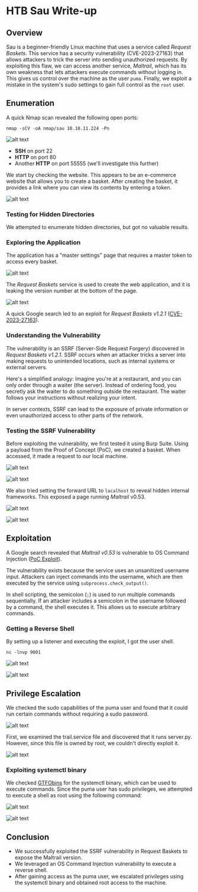 # HTB Sau Write-up

## Overview

Sau is a beginner-friendly Linux machine that uses a service called *Request Baskets*. This service has a security vulnerability (CVE-2023-27163) that allows attackers to trick the server into sending unauthorized requests. By exploiting this flaw, we can access another service, *Maltrail*, which has its own weakness that lets attackers execute commands without logging in. This gives us control over the machine as the user `puma`. Finally, we exploit a mistake in the system's sudo settings to gain full control as the `root` user.

## Enumeration

A quick Nmap scan revealed the following open ports:
```
nmap -sCV -oA nmap/sau 10.10.11.224 -Pn
```

![alt text](Snapshots/Sau-image-14.png)

- **SSH** on port 22
- **HTTP** on port 80
- Another **HTTP** on port 55555 (we'll investigate this further)

We start by checking the website. This appears to be an e-commerce website that allows you to create a basket. After creating the basket, it provides a link where you can view its contents by entering a token.

![alt text](Snapshots/Sau-image-1.png)


### Testing for Hidden Directories

We attempted to enumerate hidden directories, but got no valuable results.

### Exploring the Application

The application has a "master settings" page that requires a master token to access every basket.

![alt text](Snapshots/Sau-image-3.png)

The *Request Baskets* service is used to create the web application, and it is leaking the version number at the bottom of the page.

![alt text](Snapshots/Sau-image-2.png)

A quick Google search led to an exploit for *Request Baskets v1.2.1* ([CVE-2023-27163](https://github.com/entr0pie/CVE-2023-27163)).

### Understanding the Vulnerability

The vulnerability is an SSRF (Server-Side Request Forgery) discovered in *Request Baskets v1.2.1*. SSRF occurs when an attacker tricks a server into making requests to unintended locations, such as internal systems or external servers.

Here's a simplified analogy: Imagine you're at a restaurant, and you can only order through a waiter (the server). Instead of ordering food, you secretly ask the waiter to do something outside the restaurant. The waiter follows your instructions without realizing your intent.

In server contexts, SSRF can lead to the exposure of private information or even unauthorized access to other parts of the network.

### Testing the SSRF Vulnerability

Before exploiting the vulnerability, we first tested it using Burp Suite. Using a payload from the Proof of Concept (PoC), we created a basket. When accessed, it made a request to our local machine.

![alt text](Snapshots/Sau-image-4.png)

![alt text](Snapshots/Sau-image-5.png)

We also tried setting the forward URL to `localhost` to reveal hidden internal frameworks. This exposed a page running *Maltrail* v0.53.

![alt text](Snapshots/Sau-image-6.png)

![alt text](Snapshots/Sau-image-7.png)

## Exploitation

A Google search revealed that *Maltrail v0.53* is vulnerable to OS Command Injection ([PoC Exploit](https://github.com/spookier/Maltrail-v0.53-Exploit)).

The vulnerability exists because the service uses an unsanitized username input. Attackers can inject commands into the username, which are then executed by the service using `subprocess.check_output()`.

In shell scripting, the semicolon (`;`) is used to run multiple commands sequentially. If an attacker includes a semicolon in the username followed by a command, the shell executes it. This allows us to execute arbitrary commands.

### Getting a Reverse Shell

By setting up a listener and executing the exploit, I got the user shell.
```
nc -lnvp 9001
```

![alt text](Snapshots/Sau-image-8.png)

![alt text](Snapshots/Sau-image-9.png)


## Privilege Escalation

We checked the sudo capabilities of the puma user and found that it could run certain commands without requiring a sudo password.

![alt text](Snapshots/Sau-image-10.png)


First, we examined the trail.service file and discovered that it runs server.py. However, since this file is owned by root, we couldn't directly exploit it.

![alt text](Snapshots/Sau-image-11.png)

### Exploiting systemctl binary

We checked [GTFObins](https://gtfobins.github.io/) for the systemctl binary, which can be used to execute commands. Since the puma user has sudo privileges, we attempted to execute a shell as root using the 
following command:

![alt text](Snapshots/Sau-image-12.png)

![alt text](Snapshots/Sau-image-13.png)

## Conclusion
- We successfully exploited the SSRF vulnerability in Request Baskets to expose the Maltrail version. 
- We leveraged an OS Command Injection vulnerability to execute a reverse shell. 
- After gaining access as the puma user, we escalated privileges using the systemctl binary and obtained root access to the machine.